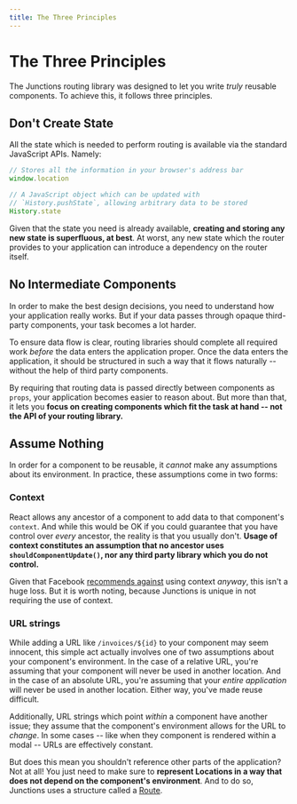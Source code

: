```yaml
---
title: The Three Principles
---
```


# The Three Principles

The Junctions routing library was designed to let you write *truly* reusable components. To achieve this, it follows three principles.

## Don't Create State

All the state which is needed to perform routing is available via the standard JavaScript APIs. Namely:

```js
// Stores all the information in your browser's address bar
window.location

// A JavaScript object which can be updated with
// `History.pushState`, allowing arbitrary data to be stored
History.state
```

Given that the state you need is already available, **creating and storing any new state is superfluous, at best**. At worst, any new state which the router provides to your application can introduce a dependency on the router itself.

## No Intermediate Components

In order to make the best design decisions, you need to understand how your application really works. But if your data passes through opaque third-party components, your task becomes a lot harder.

To ensure data flow is clear, routing libraries should complete all required work *before* the data enters the application proper. Once the data enters the application, it should be structured in such a way that it flows naturally -- without the help of third party components.

By requiring that routing data is passed directly between components as `props`, your application becomes easier to reason about. But more than that, it lets you **focus on creating components which fit the task at hand -- not the API of your routing library.**

## Assume Nothing

In order for a component to be reusable, it *cannot* make any assumptions about its environment. In practice, these assumptions come in two forms:

### Context

React allows any ancestor of a component to add data to that component's `context`. And while this would be OK if you could guarantee that you have control over *every* ancestor, the reality is that you usually don't. **Usage of context constitutes an assumption that no ancestor uses `shouldComponentUpdate()`, nor any third party library which you do not control.**

Given that Facebook [recommends against](https://facebook.github.io/react/docs/context.html#why-not-to-use-context) using context *anyway*, this isn't a huge loss. But it is worth noting, because Junctions is unique in not requiring the use of context.

### URL strings

While adding a URL like `/invoices/${id}` to your component may seem innocent, this simple act actually involves one of two assumptions about your component's environment. In the case of a relative URL, you're assuming that your component will never be used in another location. And in the case of an absolute URL, you're assuming that your *entire application* will never be used in another location. Either way, you've made reuse difficult.

Additionally, URL strings which point *within* a component have another issue; they assume that the component's environment allows for the URL to *change*. In some cases -- like when they component is rendered within a modal -- URLs are effectively constant.

But does this mean you shouldn't reference other parts of the application? Not at all! You just need to make sure to **represent Locations in a way that does not depend on the component's environment**. And to do so, Junctions uses a structure called a [Route](locations-routes-and-maps).


